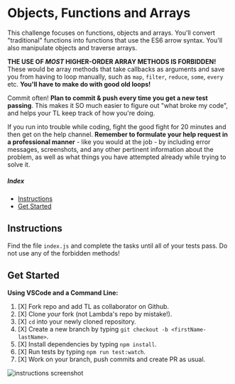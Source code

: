 # Objects, Functions and Arrays

This challenge focuses on functions, objects and arrays. You'll convert "traditional" functions into functions that use the ES6 arrow syntax. You'll also manipulate objects and traverse arrays.

__THE USE OF _MOST_ HIGHER-ORDER ARRAY METHODS IS FORBIDDEN!__ These would be array methods that take callbacks as arguments and save you from having to loop manually, such as `map`, `filter`, `reduce`, `some`, `every` etc. **You'll have to make do with good old loops!** 

Commit often! **Plan to commit & push every time you get a new test passing**. This makes it SO much easier to figure out "what broke my code", and helps your TL keep track of how you're doing.

If you run into trouble while coding, fight the good fight for 20 minutes and then get on the help channel. __Remember to formulate your help request in a professional manner__ - like you would at the job - by including error messages, screenshots, and any other pertinent information about the problem, as well as what things you have attempted already while trying to solve it.

##### Index

* [Instructions](#instructions)
* [Get Started](#get-started)

## Instructions

Find the file `index.js` and complete the tasks until all of your tests pass. Do not use any of the forbidden methods!

## Get Started

<summary><strong>Using VSCode and a Command Line:</strong></summary>

1. [X] Fork repo and add TL as collaborator on Github.
1. [X] Clone _your_ fork (not Lambda's repo by mistake!).
1. [X] `cd` into your newly cloned repository.
1. [X] Create a new branch by typing `git checkout -b <firstName-lastName>`.
1. [X] Install dependencies by typing `npm install`.
1. [X] Run tests by typing `npm run test:watch`.
1. [X] Work on your branch, push commits and create PR as usual.

<img alt='instructions screenshot' src='./instructions.png'>

